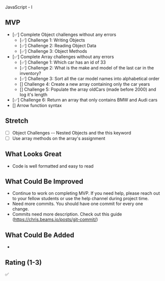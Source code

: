 JavaScript - I

## MVP

- [✅] Complete Object challenges without any errors
  - [✅] Challenge 1: Writing Objects
  - [✅] Challenge 2: Reading Object Data
  - [✅] Challenge 3: Object Methods
- [✅] Complete Array challenges without any errors
  - [✅] Challenge 1: Which car has an id of 33
  - [✅] Challenge 2: What is the make and model of the last car in the inventory?
  - [✅] Challenge 3: Sort all the car model names into alphabetical order
  - [] Challenge 4: Create a new array containing only the car years
  - [] Challenge 5: Populate the array oldCars (made before 2000) and log it's length
- [✅] Challenge 6: Return an array that only contains BMW and Audi cars
- [] Arrow function syntax

## Stretch

- [ ] Object Challenges -- Nested Objects and the this keyword
- [ ] Use array methods on the array's assignment

## What Looks Great

- Code is well formatted and easy to read

## What Could Be Improved

- Continue to work on completing MVP. If you need help, please reach out to your fellow students or use the help channel during project time.
- Need more commits. You should have one commit for every one change.
- Commits need more description. Check out this guide (https://chris.beams.io/posts/git-commit/)

## What Could Be Added

-

## Rating (1-3)

✅
